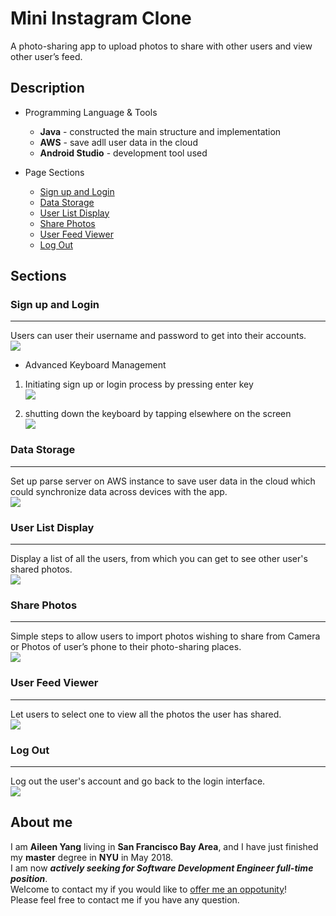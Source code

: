 # Mini Instagram Clone

A photo-sharing app to upload photos to share with other users and view other user’s feed.

## Description

* Programming Language & Tools
	* **Java** - constructed the main structure and implementation
	* **AWS**  - save adll user data in the cloud
	* **Android Studio** - development tool used

* Page Sections
	* [Sign up and Login](#sign-up-and-login)
	* [Data Storage](#data-storage)
	* [User List Display](#user-list-display)
	* [Share Photos](#share-photos)
	* [User Feed Viewer](#user-feed-viewer)
	* [Log Out](#log-out)


## Sections
### Sign up and Login
-----------
Users can user their username and password to get into their accounts.</br>
![](readmeDemo/gif/login.gif)

* Advanced Keyboard Management</br>
1. Initiating sign up or login process by pressing enter key</br>
![](readmeDemo/gif/keyboard_enter.gif)

2. shutting down the keyboard by tapping elsewhere on the screen</br>
![](readmeDemo/gif/shut_down_keyboard.gif)



### Data Storage
-----------
Set up parse server on AWS instance to save user data in the cloud which could synchronize data across devices with the app.</br>
![](readmeDemo/pic/data-store.jpg)

### User List Display
-----------
Display a list of all the users, from which you can get to see other user's shared photos.</br>
![](readmeDemo/pic/users.jpg)


### Share Photos
-----------
Simple steps to allow users to import photos wishing to share from Camera or Photos of user’s phone to their photo-sharing places.</br>
![](readmeDemo/gif/image_share.gif)



### User Feed Viewer
-----------
Let users to select one to view all the photos the user has shared.</br>
![](readmeDemo/gif/view_user_feed.gif)


### Log Out
-----------
Log out the user's account and go back to the login interface.</br>
![](readmeDemo/gif/log_out.gif)

## About me
I am **Aileen Yang** living in **San Francisco Bay Area**, and I have just finished my **master** degree in **NYU** in May 2018.</br>
I am now ***actively seeking for Software Development Engineer full-time position***.</br>
Welcome to contact my if you would like to [offer me an oppotunity](mailto:yy1910@nyu.edu)!</br>
Please feel free to contact me if you have any question.
